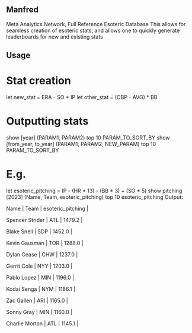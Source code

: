 ## Manfred
Meta Analytics Network, Full Reference Esoteric Database
This allows for seamless creation of esoteric stats, and allows one to quickly generate leaderboards for new and existing stats

## Usage

# Stat creation
let new_stat = ERA - SO * IP
let other_stat = (OBP - AVG) * BB

# Outputting stats
show [year] (PARAM1, PARAM2) top 10 PARAM_TO_SORT_BY
show [from_year, to_year] (PARAM1, PARAM2, NEW_PARAM) top 10 PARAM_TO_SORT_BY

# E.g.
let esoteric_pitching = IP - (HR * 13) - (BB * 3) + (SO * 5)
show pitching [2023] (Name, Team, esoteric_pitching) top 10 esoteric_pitching
Output: 

Name              | Team  | esoteric_pitching | 

Spencer Strider   | ATL   | 1479.2            |

Blake Snell       | SDP   | 1452.0            |

Kevin Gausman     | TOR   | 1288.0            |

Dylan Cease       | CHW   | 1237.0            |

Gerrit Cole       | NYY   | 1203.0            |

Pablo Lopez       | MIN   | 1196.0            |

Kodai Senga       | NYM   | 1186.1            |

Zac Gallen        | ARI   | 1165.0            |

Sonny Gray        | MIN   | 1160.0            |

Charlie Morton    | ATL   | 1145.1            |
